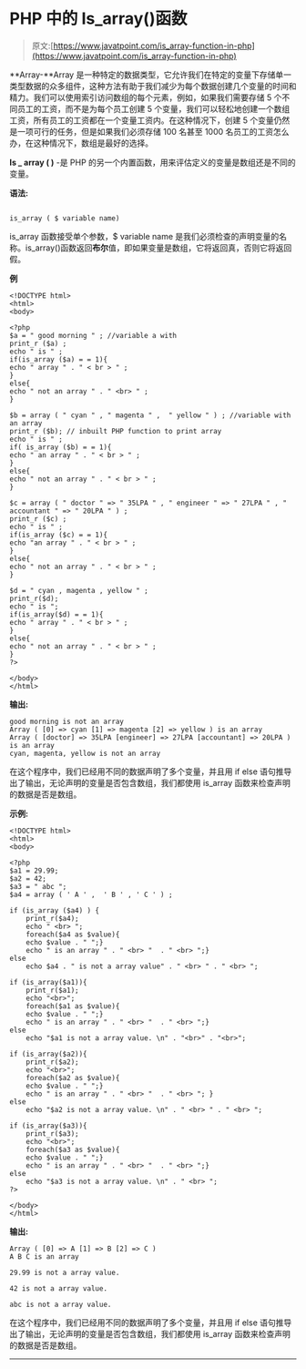 # PHP 中的 Is_array()函数

> 原文:[https://www.javatpoint.com/is_array-function-in-php](https://www.javatpoint.com/is_array-function-in-php)

**Array-**Array 是一种特定的数据类型，它允许我们在特定的变量下存储单一类型数据的众多组件，这种方法有助于我们减少为每个数据创建几个变量的时间和精力。我们可以使用索引访问数组的每个元素，例如，如果我们需要存储 5 个不同员工的工资，而不是为每个员工创建 5 个变量，我们可以轻松地创建一个数组工资，所有员工的工资都在一个变量工资内。在这种情况下，创建 5 个变量仍然是一项可行的任务，但是如果我们必须存储 100 名甚至 1000 名员工的工资怎么办，在这种情况下，数组是最好的选择。

**Is _ array ( )** -是 PHP 的另一个内置函数，用来评估定义的变量是数组还是不同的变量。

**语法:**

```

is_array ( $ variable name)

```

is_array 函数接受单个参数，$ variable name 是我们必须检查的声明变量的名称。is_array()函数返回**布尔**值，即如果变量是数组，它将返回真，否则它将返回假。

**例**

```
<!DOCTYPE html>
<html>
<body>

<?php
$a = " good morning " ; //variable a with
print_r ($a) ; 
echo " is " ;
if(is_array ($a) = = 1){
echo " array " . " < br > " ;
}
else{
echo " not an array " . " <br> " ;
}

$b = array ( " cyan " , " magenta " ,  " yellow " ) ; //variable with an array
print_r ($b); // inbuilt PHP function to print array
echo " is " ;
if( is_array ($b) = = 1){ 
echo " an array " . " < br > " ;
}
else{
echo " not an array " . " < br > " ;
}

$c = array ( " doctor " => " 35LPA " , " engineer " => " 27LPA " , " accountant " => " 20LPA " ) ;
print_r ($c) ;
echo " is " ;
if(is_array ($c) = = 1){
echo "an array " . " < br > " ;
}
else{
echo " not an array " . " < br > " ;
}

$d = " cyan , magenta , yellow " ;
print_r($d);
echo " is ";
if(is_array($d) = = 1){
echo " array " . " < br > " ;
}
else{
echo " not an array " . " < br > " ;
}
?>

</body>
</html>

```

**输出:**

```
good morning is not an array
Array ( [0] => cyan [1] => magenta [2] => yellow ) is an array
Array ( [doctor] => 35LPA [engineer] => 27LPA [accountant] => 20LPA ) is an array
cyan, magenta, yellow is not an array

```

在这个程序中，我们已经用不同的数据声明了多个变量，并且用 if else 语句推导出了输出，无论声明的变量是否包含数组，我们都使用 is_array 函数来检查声明的数据是否是数组。

**示例:**

```
<!DOCTYPE html>
<html>
<body>

<?php
$a1 = 29.99;
$a2 = 42;
$a3 = " abc ";
$a4 = array ( ' A ' ,  ' B ' , ' C ' ) ;

if (is_array ($a4) ) {
    print_r($a4);
    echo " <br> ";
    foreach($a4 as $value){
    echo $value . " ";}
    echo " is an array " . " <br> "  . " <br> ";}
else
    echo $a4 . " is not a array value" . " <br> " . " <br> ";

if (is_array($a1)){
    print_r($a1);
    echo "<br>";
    foreach($a1 as $value){
    echo $value . " ";}
    echo " is an array " . " <br> "  . " <br> ";}
else
    echo "$a1 is not a array value. \n" . "<br>" . "<br>";

if (is_array($a2)){
    print_r($a2);
    echo "<br>";
    foreach($a2 as $value){
    echo $value . " ";}
    echo " is an array " . " <br> "  . " <br> "; }
else
    echo "$a2 is not a array value. \n" . " <br> " . " <br> ";

if (is_array($a3)){
    print_r($a3);
    echo "<br>";
    foreach($a3 as $value){
    echo $value . " ";}
    echo " is an array " . " <br> "  . " <br> ";}
else
    echo "$a3 is not a array value. \n" . " <br> ";
?>

</body>
</html>

```

**输出:**

```
Array ( [0] => A [1] => B [2] => C ) 
A B C is an array 

29.99 is not a array value. 

42 is not a array value. 

abc is not a array value.

```

在这个程序中，我们已经用不同的数据声明了多个变量，并且用 if else 语句推导出了输出，无论声明的变量是否包含数组，我们都使用 is_array 函数来检查声明的数据是否是数组。

* * *